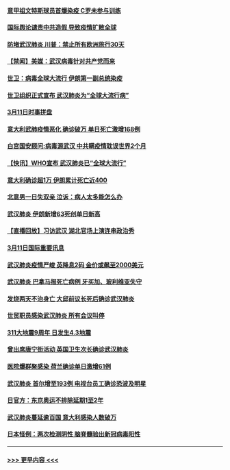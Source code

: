 #### [意甲祖文特斯球员首爆染疫 C罗未参与训练](../pages/prog202/a102797708.md?t=03121102) 
#### [国际舆论谴责中共造假 导致疫情扩散全球](../pages/prog202/a102797692.md?t=03121102) 
#### [防堵武汉肺炎 川普：禁止所有欧洲旅行30天](../pages/prog202/a102797681.md?t=03121102) 
#### [【禁闻】美媒：武汉病毒针对共产党而来](../pages/prog202/a102797618.md?t=03121102) 
#### [世卫：病毒全球大流行 伊朗第一副总统染疫](../pages/prog202/a102797579.md?t=03121102) 
#### [世卫组织正式宣布 武汉肺炎为“全球大流行病”](../pages/prog202/a102797475.md?t=03121102) 
#### [3月11日时事拼盘](../pages/prog202/a102797476.md?t=03121102) 
#### [意大利武肺疫情恶化 确诊破万 单日死亡激增168例](../pages/prog202/a102797393.md?t=03121102) 
#### [白宫国安顾问:病毒源武汉 中共瞒疫情耽误世界2个月](../pages/prog202/a102797433.md?t=03121102) 
#### [【快讯】WHO宣布 武汉肺炎已“全球大流行”](../pages/prog202/a102797429.md?t=03121102) 
#### [意大利确诊超1万 伊朗累计死亡近400](../pages/prog202/a102797341.md?t=03121102) 
#### [北意男一日失双亲 泣诉：病人太多能怎么办](../pages/prog202/a102797295.md?t=03121102) 
#### [武汉肺炎 伊朗新增63死创单日新高](../pages/prog202/a102797268.md?t=03121102) 
#### [【直播回放】习访武汉 湖北官场上演连串政治秀](../pages/prog202/a102797105.md?t=03121102) 
#### [3月11日国际重要讯息](../pages/prog202/a102797161.md?t=03121102) 
#### [武汉肺炎疫情严峻 英降息2码 金价或飙至2000美元](../pages/prog202/a102797092.md?t=03121102) 
#### [武汉肺炎 巴拿马报死亡病例 牙买加、玻利维亚失守](../pages/prog202/a102797062.md?t=03121102) 
#### [发烧两天不治身亡 大邱前议长死后确诊武汉肺炎](../pages/prog202/a102797043.md?t=03121102) 
#### [世贸职员感染武汉肺炎 所有会议叫停](../pages/prog202/a102797001.md?t=03121102) 
#### [311大地震9周年 日发生4.3地震](../pages/prog202/a102797004.md?t=03121102) 
#### [曾出席唐宁街活动 英国卫生次长确诊武汉肺炎](../pages/prog202/a102796948.md?t=03121102) 
#### [医院爆群聚感染 荷兰确诊单日激增61例](../pages/prog202/a102796928.md?t=03121102) 
#### [武汉肺炎 首尔增至193例 电视台员工确诊恐波及明星](../pages/prog202/a102796886.md?t=03121102) 
#### [日官方：东京奥运不排除延期1至2年](../pages/prog202/a102796890.md?t=03121102) 
#### [武汉肺炎蔓延逾百国 意大利感染人数破万](../pages/prog202/a102796746.md?t=03121102) 
#### [日本怪例：两次检测阴性 脑脊髓验出新冠病毒阳性](../pages/prog202/a102796700.md?t=03121102) 

----
#### [ >>> 更早内容 <<< ](../indexes/prog202-earlier.md)
